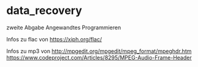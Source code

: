 # data_recovery
zweite Abgabe Angewandtes Programmieren


Infos zu flac von https://xiph.org/flac/

Infos zu mp3 von http://mpgedit.org/mpgedit/mpeg_format/mpeghdr.htm
		https://www.codeproject.com/Articles/8295/MPEG-Audio-Frame-Header
		